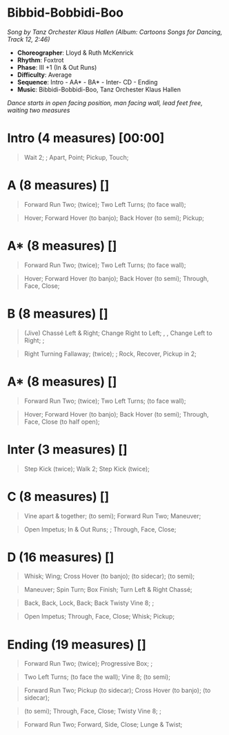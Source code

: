 # Bibbid-Bobbidi-Boo
*Song by Tanz Orchester Klaus Hallen (Album: Cartoons Songs for Dancing, Track 12, 2:46)*

* **Choreographer**: Lloyd & Ruth McKenrick
* **Rhythm**: Foxtrot
* **Phase**: III +1 (In & Out Runs)
* **Difficulty**: Average
* **Sequence**: Intro - AA* - BA* - Inter- CD - Ending
* **Music**: Bibbidi-Bobbidi-Boo, Tanz Orchester Klaus Hallen

*Dance starts in open facing position, man facing wall, lead feet free, waiting two measures*

# Intro (4 measures) [00:00]

> Wait 2; ; Apart, Point; Pickup, Touch;

# A (8 measures) []

> Forward Run Two; (twice); Two Left Turns; (to face wall);

> Hover; Forward Hover (to banjo); Back Hover (to semi); Pickup;

# A* (8 measures) []

> Forward Run Two; (twice); Two Left Turns; (to face wall);

> Hover; Forward Hover (to banjo); Back Hover (to semi); Through, Face, Close;

# B (8 measures) []

> (Jive) Chassé Left & Right; Change Right to Left; , , Change Left to Right; ;

> Right Turning Fallaway; (twice); ; Rock, Recover, Pickup in 2;

# A* (8 measures) []

> Forward Run Two; (twice); Two Left Turns; (to face wall);

> Hover; Forward Hover (to banjo); Back Hover (to semi); Through, Face, Close (to half open);

# Inter (3 measures) []

> Step Kick (twice); Walk 2; Step Kick (twice);

# C (8 measures) []

> Vine apart & together; (to semi); Forward Run Two; Maneuver;

> Open Impetus; In & Out Runs; ; Through, Face, Close;

# D (16 measures) []

> Whisk; Wing; Cross Hover (to banjo); (to sidecar); (to semi);

> Maneuver; Spin Turn; Box Finish; Turn Left & Right Chassé;

> Back, Back, Lock, Back; Back Twisty Vine 8; ;

> Open Impetus; Through, Face, Close; Whisk; Pickup;

# Ending (19 measures) []

> Forward Run Two; (twice); Progressive Box; ;

> Two Left Turns; (to face the wall); Vine 8; (to semi);

> Forward Run Two; Pickup (to sidecar); Cross Hover (to banjo); (to sidecar);

> (to semi); Through, Face, Close; Twisty Vine 8; ;

> Forward Run Two; Forward, Side, Close; Lunge & Twist;